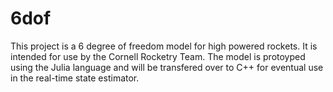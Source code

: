 # 6dof

This project is a 6 degree of freedom model for high powered rockets. It is intended for use by the Cornell Rocketry Team.
The model is protoyped using the Julia language and will be transfered over to C++ for eventual use in the real-time state estimator. 
